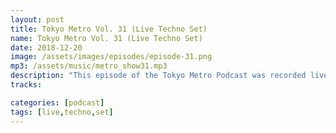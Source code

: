 ```yaml
---
layout: post
title: Tokyo Metro Vol. 31 (Live Techno Set)
name: Tokyo Metro Vol. 31 (Live Techno Set)
date: 2018-12-20
image: /assets/images/episodes/episode-31.png
mp3: /assets/music/metro_show31.mp3
description: "This episode of the Tokyo Metro Podcast was recorded live at Bar Gallo in Sendai, Japan. The dj booth was too tight to fit my gear, so I set up on the bar counter. Tried to stay focused with the crowd all around me, many of them asking how I was doing what I was doing, and offering to buy me drinks. Be sure to check out the video recording of this set on my YouTube channel if you'd like to see me in action."
tracks: 

categories: [podcast]
tags: [live,techno,set]
---
```


